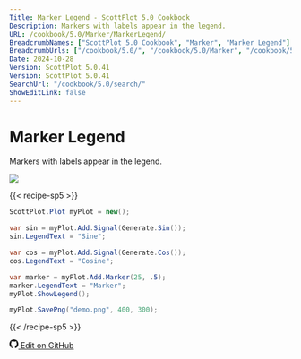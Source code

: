 ```yaml
---
Title: Marker Legend - ScottPlot 5.0 Cookbook
Description: Markers with labels appear in the legend.
URL: /cookbook/5.0/Marker/MarkerLegend/
BreadcrumbNames: ["ScottPlot 5.0 Cookbook", "Marker", "Marker Legend"]
BreadcrumbUrls: ["/cookbook/5.0/", "/cookbook/5.0/Marker", "/cookbook/5.0/Marker/MarkerLegend"]
Date: 2024-10-28
Version: ScottPlot 5.0.41
Version: ScottPlot 5.0.41
SearchUrl: "/cookbook/5.0/search/"
ShowEditLink: false
---
```


# Marker Legend


Markers with labels appear in the legend.

[![](/cookbook/5.0/images/MarkerLegend.png?241027220842)](/cookbook/5.0/images/MarkerLegend.png?241027220842)

{{< recipe-sp5 >}}

```cs
ScottPlot.Plot myPlot = new();

var sin = myPlot.Add.Signal(Generate.Sin());
sin.LegendText = "Sine";

var cos = myPlot.Add.Signal(Generate.Cos());
cos.LegendText = "Cosine";

var marker = myPlot.Add.Marker(25, .5);
marker.LegendText = "Marker";
myPlot.ShowLegend();

myPlot.SavePng("demo.png", 400, 300);

```

{{< /recipe-sp5 >}}

<a href='https://github.com/ScottPlot/ScottPlot/blob/main/src/ScottPlot5/ScottPlot5%20Cookbook/Recipes/PlotTypes/Marker.cs'><svg xmlns="http://www.w3.org/2000/svg" width="16" height="16" fill="currentColor" class="mb-1 bi bi-github" viewBox="0 0 16 16">
  <path d="M8 0C3.58 0 0 3.58 0 8c0 3.54 2.29 6.53 5.47 7.59.4.07.55-.17.55-.38 0-.19-.01-.82-.01-1.49-2.01.37-2.53-.49-2.69-.94-.09-.23-.48-.94-.82-1.13-.28-.15-.68-.52-.01-.53.63-.01 1.08.58 1.23.82.72 1.21 1.87.87 2.33.66.07-.52.28-.87.51-1.07-1.78-.2-3.64-.89-3.64-3.95 0-.87.31-1.59.82-2.15-.08-.2-.36-1.02.08-2.12 0 0 .67-.21 2.2.82.64-.18 1.32-.27 2-.27s1.36.09 2 .27c1.53-1.04 2.2-.82 2.2-.82.44 1.1.16 1.92.08 2.12.51.56.82 1.27.82 2.15 0 3.07-1.87 3.75-3.65 3.95.29.25.54.73.54 1.48 0 1.07-.01 1.93-.01 2.2 0 .21.15.46.55.38A8.01 8.01 0 0 0 16 8c0-4.42-3.58-8-8-8"/>
</svg> Edit on GitHub</a>

